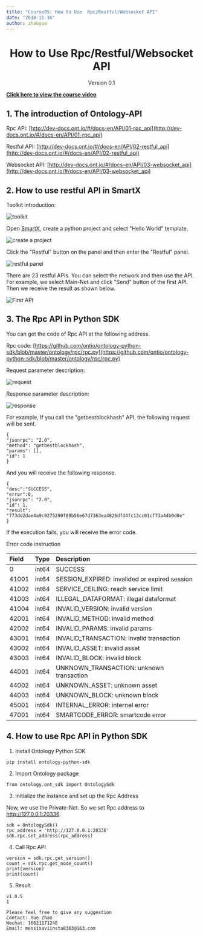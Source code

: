 ```yaml
---
title: "Course05: How to Use  Rpc/Restful/Websocket API"
date: "2018-11-16"
author: zhaoyue
---
```


<h1 align="center">How to Use  Rpc/Restful/Websocket API</h1>
<p align="center" class="version">Version 0.1</p>

[**Click here to view the course video**](https://drive.google.com/open?id=1GTrkHNu2t0q4dO9u7JNHaoQakERsXe7P)

## 1. The introduction of Ontology-API

Rpc API: [http://dev-docs.ont.io/#/docs-en/API/01-rpc_api](http://dev-docs.ont.io/#/docs-en/API/01-rpc_api)

Restful API: [http://dev-docs.ont.io/#/docs-en/API/02-restful_api](http://dev-docs.ont.io/#/docs-en/API/02-restful_api)

Websocket API: [http://dev-docs.ont.io/#/docs-en/API/03-websocket_api](http://dev-docs.ont.io/#/docs-en/API/03-websocket_api)

## 2. How to use restful API in SmartX

Toolkit introduction:

![toolkit](https://upload-images.jianshu.io/upload_images/150344-593412abecfa07d6.png?imageMogr2/auto-orient/strip%7CimageView2/2/w/1240)

Open [SmartX](https://smartx.ont.io), create a python project and select "Hello World" template.

![create a project](https://upload-images.jianshu.io/upload_images/150344-a08749d48d531c15.png?imageMogr2/auto-orient/strip%7CimageView2/2/w/1240)

Click the "Restful" button on the panel and then enter the "Restful" panel.

![restful panel](https://upload-images.jianshu.io/upload_images/150344-0389bc3299f76664.png?imageMogr2/auto-orient/strip%7CimageView2/2/w/1240)

There are 23 restful APIs. You can select the network and then use the API. For example, we select Main-Net and click "Send" button of the first API. Then we receive the result as shown below.

![First API](https://upload-images.jianshu.io/upload_images/150344-197877f75b2ab565.png?imageMogr2/auto-orient/strip%7CimageView2/2/w/1240)

## 3. The Rpc API in Python SDK

You can get the code of Rpc API at the following address.

Rpc code: [https://github.com/ontio/ontology-python-sdk/blob/master/ontology/rpc/rpc.py](https://github.com/ontio/ontology-python-sdk/blob/master/ontology/rpc/rpc.py)

Request parameter description:

![request](https://upload-images.jianshu.io/upload_images/150344-c38176062b7cefc4.png?imageMogr2/auto-orient/strip%7CimageView2/2/w/1240)

Response parameter description:

![response](https://upload-images.jianshu.io/upload_images/150344-d94fc1e6b79688e1.png?imageMogr2/auto-orient/strip%7CimageView2/2/w/1240)

For example, If you call the "getbestblockhash" API, the following request will be sent.

```
{
"jsonrpc": "2.0",
"method": "getbestblockhash",
"params": [],
"id": 1
}
```

And you will receive the following response.

```
{
"desc":"SUCCESS",
"error":0,
"jsonrpc": "2.0",
"id": 1,
"result": "773dd2dae4a9c9275290f89b56e67d7363ea4826dfd4fc13cc01cf73a44b0d0e"
}
```

If the execution fails, you will receive the error code.

Error code instruction

| Field | Type | Description |
| :--- | :--- | :--- |
| 0 | int64 | SUCCESS |
| 41001 | int64 | SESSION\_EXPIRED: invalided or expired session |
| 41002 | int64 | SERVICE\_CEILING: reach service limit |
| 41003 | int64 | ILLEGAL\_DATAFORMAT: illegal dataformat |
| 41004 | int64 | INVALID\_VERSION: invalid version |
| 42001 | int64 | INVALID\_METHOD: invalid method |
| 42002 | int64 | INVALID\_PARAMS: invalid params |
| 43001 | int64 | INVALID\_TRANSACTION: invalid transaction |
| 43002 | int64 | INVALID\_ASSET: invalid asset |
| 43003 | int64 | INVALID\_BLOCK: invalid block |
| 44001 | int64 | UNKNOWN\_TRANSACTION: unknown transaction |
| 44002 | int64 | UNKNOWN\_ASSET: unknown asset |
| 44003 | int64 | UNKNOWN\_BLOCK: unknown block |
| 45001 | int64 | INTERNAL\_ERROR: internel error |
| 47001 | int64 | SMARTCODE\_ERROR: smartcode error |

## 4. How to use Rpc API in Python SDK

1. Install Ontology Python SDK

```
pip install ontology-python-sdk
```

2. Import Ontology package

```
from ontology.ont_sdk import OntologySdk
```

3. Initialize the instance and set up the Rpc Address

Now, we use the Private-Net. So we set Rpc address to http://127.0.0.1:20336.

```
sdk = OntologySdk()
rpc_address = 'http://127.0.0.1:20336'
sdk.rpc.set_address(rpc_address)
```

4. Call Rpc API

```
version = sdk.rpc.get_version()
count = sdk.rpc.get_node_count()
print(version)
print(count)
```

5. Result

```
v1.0.5
1
```

```
Please feel free to give any suggestion
Contact: Yue Zhao 
Wechat: 16621171248
Email: messixaviinsta0303@163.com
```
